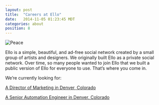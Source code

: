 ```yaml
---
layout: post
title:  "Careers at Ello"
date:   2014-11-05 01:23:45 MDT
categories: about
position: 8
---
```

![Peace](http://i.imgur.com/hEKIPUs.png)

Ello is a simple, beautiful, and ad-free social network created by a small group of artists and designers. We originally built Ello as a private social network. Over time, so many people wanted to join Ello that we built a public version of Ello for everyone to use. That’s where you come in.

We’re currently looking for:

[A Director of Marketing in Denver, Colorado](https://boards.greenhouse.io/ello/jobs/56652?t=8dn3qk#.VVNqcZNdXlA)

[A Senior Automation Engineer in Denver, Colorado](https://boards.greenhouse.io/ello/jobs/55334?t=nqxr2i#.VVNqcJNdXlA)
